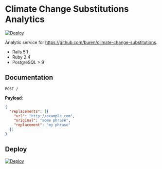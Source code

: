 # Climate Change Substitutions Analytics

[![Deploy](https://www.herokucdn.com/deploy/button.svg)](https://heroku.com/deploy)

Analytic service for https://github.com/buren/climate-change-substitutions.

* Rails 5.1
* Ruby 2.4
* PostgreSQL > 9

## Documentation

`POST /`

__Payload__:

```json
{
  "replacements": [{
    "url": "http://example.com",
    "original": "some phrase",
    "replacement": "my phrase"
  }]
}
```

## Deploy

[![Deploy](https://www.herokucdn.com/deploy/button.svg)](https://heroku.com/deploy)
